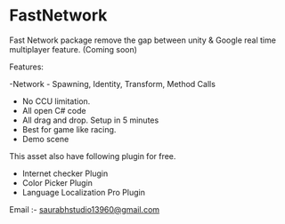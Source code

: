 # FastNetwork
Fast Network package remove the gap between unity & Google real time multiplayer feature. (Coming soon)

Features:

-Network - Spawning, Identity, Transform, Method Calls
- No CCU limitation.
- All open C# code
- All drag and drop. Setup in 5 minutes
- Best for game like racing.
- Demo scene

This asset also have following plugin for free.

- Internet checker Plugin
- Color Picker Plugin
- Language Localization Pro Plugin

Email :- saurabhstudio13960@gmail.com
